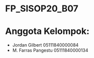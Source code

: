 # FP_SISOP20_B07
# Anggota Kelompok:
- Jordan Gilbert 05111840000084 
- M. Farras Pangestu 05111840000134
